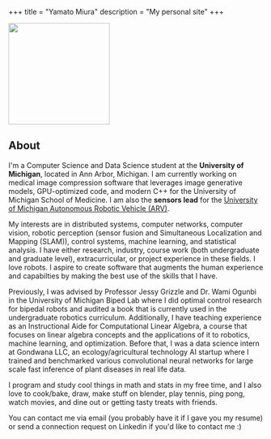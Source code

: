 +++
title = "Yamato Miura"
description = "My personal site"
+++

<img src="logo.png" width="200" height="200">


## About

I'm a Computer Science and Data Science student at the **University of Michigan**, located in Ann Arbor, Michigan. I am currently working on medical image compression software that leverages image generative models, GPU-optimized code, and modern C++ for the University of Michigan School of Medicine. I am also the **sensors lead** for the [University of Michigan Autonomous Robotic Vehicle (ARV)](https://www.umarv.com/).

My interests are in distributed systems, computer networks, computer vision, robotic perception (sensor fusion and Simultaneous Localization and Mapping (SLAM)), control systems, machine learning, and statistical analysis. I have either research, industry, course work (both undergraduate and graduate level), extracurricular, or project experience in these fields. I love robots. I aspire to create software that augments the human experience and capabilties by making the best use of the skills that I have.

Previously, I was advised by Professor Jessy Grizzle and Dr. Wami Ogunbi in the University of Michigan Biped Lab where I did optimal control research for bipedal robots and audited a book that is currently used in the undergraduate robotics curriculum. Additionally, I have teaching experience as an Instructional Aide for Computational Linear Algebra, a course that focuses on linear algebra concepts and the applications of it to robotics, machine learning, and optimization. Before that, I was a data science intern at Gondwana LLC, an ecology/agricultural technology AI startup where I trained and benchmarked various convolutional neural networks for large scale fast inference of plant diseases in real life data.

I program and study cool things in math and stats in my free time, and I also love to cook/bake, draw, make stuff on blender, play tennis, ping pong, watch movies, and dine out or getting tasty treats with friends.

You can contact me via email (you probably have it if I gave you my resume) or send a connection request on Linkedin if you'd like to contact me :&#41;